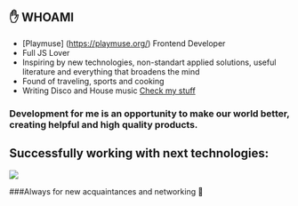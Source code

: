 ## :hand: WHOAMI

- [Playmuse] (https://playmuse.org/) Frontend Developer
- Full JS Lover
- Inspiring by new technologies, non-standart applied solutions, useful literature and everything that broadens the mind
- Found of traveling, sports and cooking
- Writing Disco and House music [Check my stuff](https://soundcloud.com/sun_rhythms)

### Development for me is an opportunity to make our world better, creating helpful and high quality products.

## Successfully working with next technologies:

<img src="https://img.shields.io/badge/HTML5-E34F26?style=for-the-badge&logo=HTML5&logoColor=black"/>


###Always for new acquaintances and networking 👋
